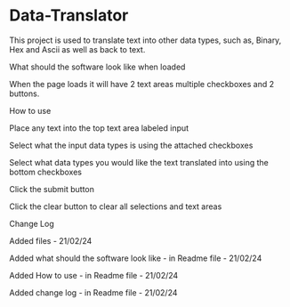 # Data-Translator

This project is used to translate text into other data types, such as, Binary, Hex and Ascii as well as back to text.



What should the software look like when loaded

When the page loads it will have 2 text areas multiple checkboxes and 2 buttons.


How to use

Place any text into the top text area labeled input

Select what the input data types is using the attached checkboxes

Select what data types you would like the text translated into using the bottom checkboxes

Click the submit button

Click the clear button to clear all selections and text areas



Change Log

Added files - 21/02/24

Added what should the software look like - in Readme file - 21/02/24

Added How to use - in Readme file - 21/02/24

Added change log - in Readme file - 21/02/24
